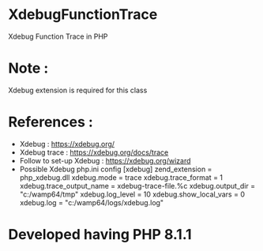 # XdebugFunctionTrace
Xdebug Function Trace in PHP

# Note : 
Xdebug extension is required for this class

# References :
- Xdebug : https://xdebug.org/
- Xdebug trace : https://xdebug.org/docs/trace
- Follow to set-up Xdebug : https://xdebug.org/wizard
- Possible Xdebug php.ini config
	[xdebug]
	zend_extension = php_xdebug.dll
	xdebug.mode = trace
	xdebug.trace_format = 1
	xdebug.trace_output_name = xdebug-trace-file.%c
	xdebug.output_dir = "c:/wamp64/tmp"
	xdebug.log_level = 10
	xdebug.show_local_vars = 0
	xdebug.log = "c:/wamp64/logs/xdebug.log"

# Developed having PHP 8.1.1